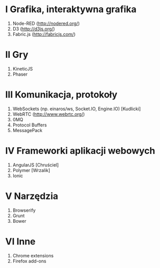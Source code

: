 # I Grafika, interaktywna grafika
1. Node-RED (http://nodered.org/)
2. D3 (http://d3js.org/)
3. Fabric.js (http://fabricjs.com/)


# II Gry
1. KineticJS
2. Phaser


# III Komunikacja, protokoły
1. WebSockets (np. einaros/ws, Socket.IO, Engine.IO) [Kudlicki]
2. WebRTC (http://www.webrtc.org/)
3. 0MQ
4. Protocol Buffers
5. MessagePack


# IV Frameworki aplikacji webowych
1. AngularJS [Chruściel]
2. Polymer [Wrzalik]
3. Ionic

# V Narzędzia
1. Browserify
2. Grunt
3. Bower

# VI Inne
1. Chrome extensions
2. Firefox add-ons
